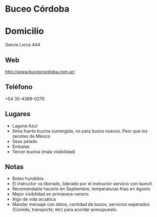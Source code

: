 Buceo Córdoba
==============

# Domicilio
García Lorca 444

## Web
http://www.buceocordoba.com.ar/

## Teléfono
+54 35-4369-0270

## Lugares
- Laguna Azul
- Alma fuerte bucina sumergida, no para buzos nuevos. Peor que los zenotes de México
- Seso pelado
- Embalse
- Tercer bucina (mala visibilidad)

## Notas
- Botes hundidos
- El instructor va liberado, liderado por el instructor
servicio con launch
- Recomendable hacerlo en Septiembre, temperaturas frias en Agosto
- Mejor visibilidad en primavera-verano
- Algo de vida acuatica
- Mandar mensaje con datos, cantidad de buzos, servicios esperados (Comida, transporte, etc) para acordar presupuesto.
